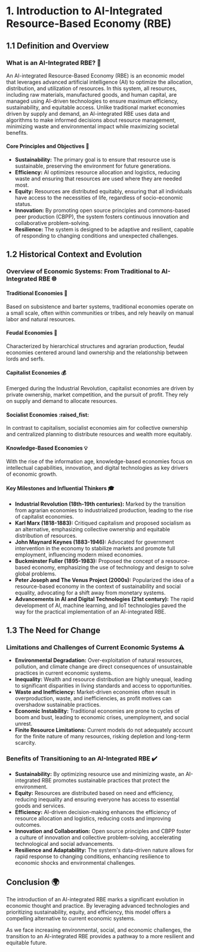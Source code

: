 # 1. Introduction to AI-Integrated Resource-Based Economy (RBE)

## 1.1 Definition and Overview
### What is an AI-Integrated RBE? :robot:

An AI-integrated Resource-Based Economy (RBE) is an economic model that leverages advanced artificial intelligence (AI) to optimize the allocation, distribution, and utilization of resources. In this system, all resources, including raw materials, manufactured goods, and human capital, are managed using AI-driven technologies to ensure maximum efficiency, sustainability, and equitable access. Unlike traditional market economies driven by supply and demand, an AI-integrated RBE uses data and algorithms to make informed decisions about resource management, minimizing waste and environmental impact while maximizing societal benefits.

#### Core Principles and Objectives :dart:

- **Sustainability:** The primary goal is to ensure that resource use is sustainable, preserving the environment for future generations.
- **Efficiency:** AI optimizes resource allocation and logistics, reducing waste and ensuring that resources are used where they are needed most.
- **Equity:** Resources are distributed equitably, ensuring that all individuals have access to the necessities of life, regardless of socio-economic status.
- **Innovation:** By promoting open source principles and commons-based peer production (CBPP), the system fosters continuous innovation and collaborative problem-solving.
- **Resilience:** The system is designed to be adaptive and resilient, capable of responding to changing conditions and unexpected challenges.

## 1.2 Historical Context and Evolution
### Overview of Economic Systems: From Traditional to AI-Integrated RBE :globe_with_meridians:

#### Traditional Economies :deciduous_tree:
Based on subsistence and barter systems, traditional economies operate on a small scale, often within communities or tribes, and rely heavily on manual labor and natural resources.

#### Feudal Economies :european_castle:
Characterized by hierarchical structures and agrarian production, feudal economies centered around land ownership and the relationship between lords and serfs.

#### Capitalist Economies :moneybag:
Emerged during the Industrial Revolution, capitalist economies are driven by private ownership, market competition, and the pursuit of profit. They rely on supply and demand to allocate resources.

#### Socialist Economies :raised_fist:
In contrast to capitalism, socialist economies aim for collective ownership and centralized planning to distribute resources and wealth more equitably.

#### Knowledge-Based Economies :bulb:
With the rise of the information age, knowledge-based economies focus on intellectual capabilities, innovation, and digital technologies as key drivers of economic growth.

#### Key Milestones and Influential Thinkers :mortar_board:

- **Industrial Revolution (18th-19th centuries):** Marked by the transition from agrarian economies to industrialized production, leading to the rise of capitalist economies.
- **Karl Marx (1818-1883):** Critiqued capitalism and proposed socialism as an alternative, emphasizing collective ownership and equitable distribution of resources.
- **John Maynard Keynes (1883-1946):** Advocated for government intervention in the economy to stabilize markets and promote full employment, influencing modern mixed economies.
- **Buckminster Fuller (1895-1983):** Proposed the concept of a resource-based economy, emphasizing the use of technology and design to solve global problems.
- **Peter Joseph and The Venus Project (2000s):** Popularized the idea of a resource-based economy in the context of sustainability and social equality, advocating for a shift away from monetary systems.
- **Advancements in AI and Digital Technologies (21st century):** The rapid development of AI, machine learning, and IoT technologies paved the way for the practical implementation of an AI-integrated RBE.

## 1.3 The Need for Change
### Limitations and Challenges of Current Economic Systems :warning:

- **Environmental Degradation:** Over-exploitation of natural resources, pollution, and climate change are direct consequences of unsustainable practices in current economic systems.
- **Inequality:** Wealth and resource distribution are highly unequal, leading to significant disparities in living standards and access to opportunities.
- **Waste and Inefficiency:** Market-driven economies often result in overproduction, waste, and inefficiencies, as profit motives can overshadow sustainable practices.
- **Economic Instability:** Traditional economies are prone to cycles of boom and bust, leading to economic crises, unemployment, and social unrest.
- **Finite Resource Limitations:** Current models do not adequately account for the finite nature of many resources, risking depletion and long-term scarcity.

### Benefits of Transitioning to an AI-Integrated RBE :heavy_check_mark:

- **Sustainability:** By optimizing resource use and minimizing waste, an AI-integrated RBE promotes sustainable practices that protect the environment.
- **Equity:** Resources are distributed based on need and efficiency, reducing inequality and ensuring everyone has access to essential goods and services.
- **Efficiency:** AI-driven decision-making enhances the efficiency of resource allocation and logistics, reducing costs and improving outcomes.
- **Innovation and Collaboration:** Open source principles and CBPP foster a culture of innovation and collective problem-solving, accelerating technological and social advancements.
- **Resilience and Adaptability:** The system's data-driven nature allows for rapid response to changing conditions, enhancing resilience to economic shocks and environmental challenges.

## Conclusion :earth_africa:

The introduction of an AI-integrated RBE marks a significant evolution in economic thought and practice. By leveraging advanced technologies and prioritizing sustainability, equity, and efficiency, this model offers a compelling alternative to current economic systems.

As we face increasing environmental, social, and economic challenges, the transition to an AI-integrated RBE provides a pathway to a more resilient and equitable future.
